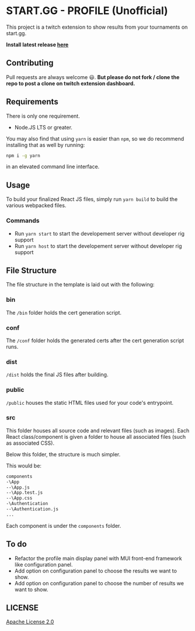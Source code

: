 # START.GG - PROFILE (Unofficial)

This project is a twitch extension to show results from your tournaments on start.gg.

**Install latest release [here](https://dashboard.twitch.tv/extensions/ksjaek493w0o9wdyfg7ud45pve0ec4-1.0.0)**

## Contributing

Pull requests are always welcome 😃.
**But please do not fork / clone the repo to post a clone on twitch extension dashboard.**

## Requirements

There is only one requirement.

* Node.JS LTS or greater.

You may also find that using `yarn` is easier than `npm`, so we do recommend installing that as well by running:

```bash
npm i -g yarn
```

in an elevated command line interface.

## Usage

To build your finalized React JS files, simply run `yarn build` to build the various webpacked files.

### Commands

* Run `yarn start` to start the developement server without developer rig support
* Run `yarn host` to start the developement server without developer rig support

## File Structure

The file structure in the template is laid out with the following:

### bin

The `/bin` folder holds the cert generation script.

### conf

The `/conf` folder holds the generated certs after the cert generation script runs.

### dist

`/dist` holds the final JS files after building.

### public

`/public` houses the static HTML files used for your code's entrypoint.

### src

This folder houses all source code and relevant files (such as images). Each React class/component is given a folder to house all associated files (such as associated CSS).

Below this folder, the structure is much simpler.

This would be:

```bash
components
-\App
--\App.js
--\App.test.js
--\App.css
-\Authentication
--\Authentication.js
...
```

Each component is under the `components` folder.

## To do

* Refactor the profile main display panel with MUI front-end framework like configuration panel.
* Add option on configuration panel to choose the results we want to show.
* Add option on configuration panel to choose the number of results we want to show.

## LICENSE

[Apache License 2.0](https://choosealicense.com/licenses/apache-2.0/)
